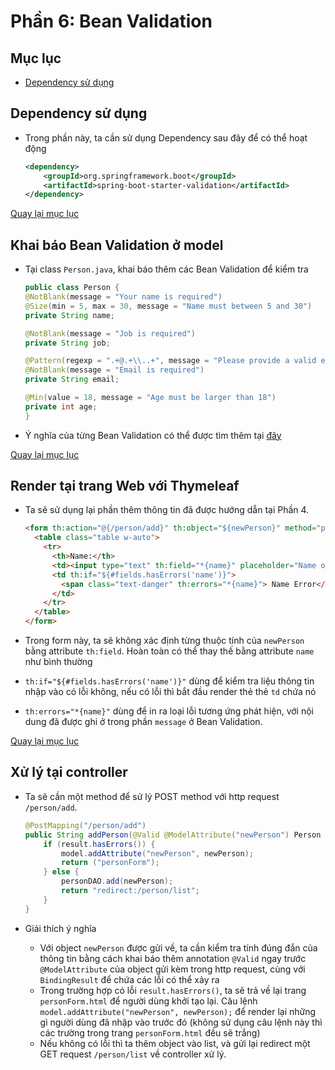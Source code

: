 # Phần 6: Bean Validation

<a id = "p0"></a>

## Mục lục

- [Dependency sử dụng](#p1)

## Dependency sử dụng

<a id = "p1"></a>

- Trong phần này, ta cần sử dụng Dependency sau đây để có thể hoạt động

  ```xml
  <dependency>
      <groupId>org.springframework.boot</groupId>
      <artifactId>spring-boot-starter-validation</artifactId>
  </dependency>
  ```

[Quay lại mục lục](#p0)

## Khai báo Bean Validation ở model

<a id = "p2"></a>

- Tại class `Person.java`, khai báo thêm các Bean Validation để kiểm tra

  ```java
  public class Person {
  @NotBlank(message = "Your name is required")
  @Size(min = 5, max = 30, message = "Name must between 5 and 30")
  private String name;

  @NotBlank(message = "Job is required")
  private String job;

  @Pattern(regexp = ".+@.+\\..+", message = "Please provide a valid email address")
  @NotBlank(message = "Email is required")
  private String email;

  @Min(value = 18, message = "Age must be larger than 18")
  private int age;
  }
  ```

- Ý nghĩa của từng Bean Validation có thể được tìm thêm tại [đây](https://docs.oracle.com/javaee/7/tutorial/bean-validation001.htm)

[Quay lại mục lục](#p0)

## Render tại trang Web với Thymeleaf

<a id = "p3"></a>

- Ta sẽ sử dụng lại phần thêm thông tin đã được hướng dẫn tại Phần 4.

  ```html
  <form th:action="@{/person/add}" th:object="${newPerson}" method="post">
    <table class="table w-auto">
      <tr>
        <th>Name:</th>
        <td><input type="text" th:field="*{name}" placeholder="Name of person" /></td>
        <td th:if="${#fields.hasErrors('name')}">
          <span class="text-danger" th:errors="*{name}"> Name Error</span>
        </td>
      </tr>
    </table>
  </form>
  ```

- Trong form này, ta sẽ không xác định từng thuộc tính của `newPerson` bằng attribute `th:field`. Hoàn toàn có thể thay thế bằng attribute `name` như bình thường

- `th:if="${#fields.hasErrors('name')}"` dùng để kiểm tra liệu thông tin nhập vào có lỗi không, nếu có lỗi thì bắt đầu render thẻ thẻ `td` chứa nó

- `th:errors="*{name}"` dùng để in ra loại lỗi tương ứng phát hiện, với nội dung đã được ghi ở trong phần `message` ở Bean Validation.

[Quay lại mục lục](#p0)

## Xử lý tại controller

<a id = "p3"></a>

- Ta sẽ cần một method để sử lý POST method với http request `/person/add`.

  ```java
  @PostMapping("/person/add")
  public String addPerson(@Valid @ModelAttribute("newPerson") Person newPerson, BindingResult result, Model model) {
      if (result.hasErrors()) {
          model.addAttribute("newPerson", newPerson);
          return ("personForm");
      } else {
          personDAO.add(newPerson);
          return "redirect:/person/list";
      }
  }
  ```

- Giải thích ý nghĩa
  - Với object `newPerson` được gửi về, ta cần kiểm tra tính đúng đắn của thông tin bằng cách khai báo thêm annotation `@Valid` ngay trước `@ModelAttribute` của object gửi kèm trong http request, cùng với `BindingResult` để chứa các lỗi có thể xảy ra
  - Trong trường hợp có lỗi `result.hasErrors()`, ta sẽ trả về lại trang `personForm.html` để người dùng khởi tạo lại. Câu lệnh `model.addAttribute("newPerson", newPerson);` để render lại những gì người dùng đã nhập vào trước đó (không sử dụng câu lệnh này thì các trường trong trang `personForm.html` đều sẽ trắng)
  - Nếu không có lỗi thì ta thêm object vào list, và gửi lại redirect một GET request `/person/list` về controller xử lý.
